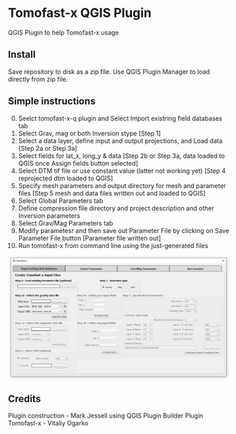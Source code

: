 # Tomofast-x QGIS Plugin
 QGIS Plugin to help Tomofast-x usage
 
## Install
Save repository to disk as a zip file. Use QGIS Plugin Manager to load directly from zip file.

## Simple instructions
0. Seelct tomofast-x-q plugin and Select Import existring field databases tab
1. Select Grav, mag or both Inversion stype [Step 1]
2. Select a data layer, define input and output projections, and Load data [Step 2a or Step 3a]
3. Select fields for lat_x, long_y & data [Step 2b or Step 3a, data loaded to QGIS once Assign fields button selected]
4. Select DTM tif file or use constant value (latter not working yet) [Step 4 reprojected dtm loaded to QGIS]
5. Specify mesh parameters and output directory for mesh and parameter files [Step 5 mesh and data files written out and loaded to QGIS]
6. Select Global Parameters tab
7. Define compression file directory and project description and other Inversion parameters
8. Select Grav/Mag Parameters tab
9. Modify parametesr and then save out Parameter File by clicking on Save Parameter File button [Parameter file written out]
10. Run tomofast-x from command line using the just-generated files

 ![tomofast dialog](plugin.png) 
## Credits    
Plugin construction - Mark Jessell using QGIS Plugin Builder Plugin    
Tomofast-x - Vitaliy Ogarko    